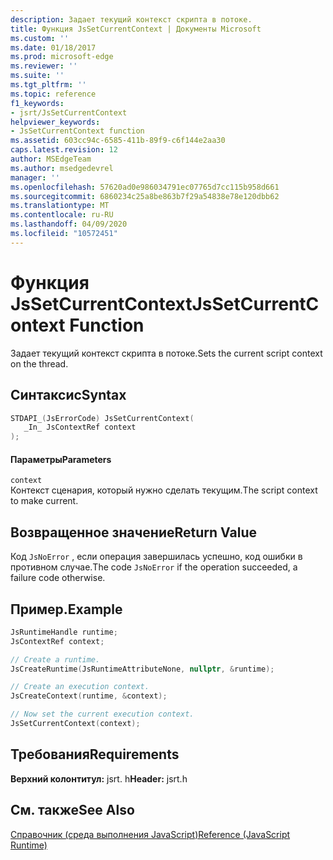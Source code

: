 ```yaml
---
description: Задает текущий контекст скрипта в потоке.
title: Функция JsSetCurrentContext | Документы Microsoft
ms.custom: ''
ms.date: 01/18/2017
ms.prod: microsoft-edge
ms.reviewer: ''
ms.suite: ''
ms.tgt_pltfrm: ''
ms.topic: reference
f1_keywords:
- jsrt/JsSetCurrentContext
helpviewer_keywords:
- JsSetCurrentContext function
ms.assetid: 603cc94c-6585-411b-89f9-c6f144e2aa30
caps.latest.revision: 12
author: MSEdgeTeam
ms.author: msedgedevrel
manager: ''
ms.openlocfilehash: 57620ad0e986034791ec07765d7cc115b958d661
ms.sourcegitcommit: 6860234c25a8be863b7f29a54838e78e120dbb62
ms.translationtype: MT
ms.contentlocale: ru-RU
ms.lasthandoff: 04/09/2020
ms.locfileid: "10572451"
---
```

# <span data-ttu-id="ba2a1-103">Функция JsSetCurrentContext</span><span class="sxs-lookup"><span data-stu-id="ba2a1-103">JsSetCurrentContext Function</span></span>
<span data-ttu-id="ba2a1-104">Задает текущий контекст скрипта в потоке.</span><span class="sxs-lookup"><span data-stu-id="ba2a1-104">Sets the current script context on the thread.</span></span>  
  
## <span data-ttu-id="ba2a1-105">Синтаксис</span><span class="sxs-lookup"><span data-stu-id="ba2a1-105">Syntax</span></span>  
  
```cpp  
STDAPI_(JsErrorCode) JsSetCurrentContext(  
   _In_ JsContextRef context  
);  
```  
  
#### <span data-ttu-id="ba2a1-106">Параметры</span><span class="sxs-lookup"><span data-stu-id="ba2a1-106">Parameters</span></span>  
 `context`  
 <span data-ttu-id="ba2a1-107">Контекст сценария, который нужно сделать текущим.</span><span class="sxs-lookup"><span data-stu-id="ba2a1-107">The script context to make current.</span></span>  
  
## <span data-ttu-id="ba2a1-108">Возвращенное значение</span><span class="sxs-lookup"><span data-stu-id="ba2a1-108">Return Value</span></span>  
 <span data-ttu-id="ba2a1-109">Код `JsNoError` , если операция завершилась успешно, код ошибки в противном случае.</span><span class="sxs-lookup"><span data-stu-id="ba2a1-109">The code `JsNoError` if the operation succeeded, a failure code otherwise.</span></span>  

## <span data-ttu-id="ba2a1-110">Пример.</span><span class="sxs-lookup"><span data-stu-id="ba2a1-110">Example</span></span>

```cpp
JsRuntimeHandle runtime;
JsContextRef context;

// Create a runtime.
JsCreateRuntime(JsRuntimeAttributeNone, nullptr, &runtime);

// Create an execution context.
JsCreateContext(runtime, &context);

// Now set the current execution context.
JsSetCurrentContext(context);
```

## <span data-ttu-id="ba2a1-111">Требования</span><span class="sxs-lookup"><span data-stu-id="ba2a1-111">Requirements</span></span>  
 <span data-ttu-id="ba2a1-112">**Верхний колонтитул:** jsrt. h</span><span class="sxs-lookup"><span data-stu-id="ba2a1-112">**Header:** jsrt.h</span></span>  
  
## <span data-ttu-id="ba2a1-113">См. также</span><span class="sxs-lookup"><span data-stu-id="ba2a1-113">See Also</span></span>  
 [<span data-ttu-id="ba2a1-114">Справочник (среда выполнения JavaScript)</span><span class="sxs-lookup"><span data-stu-id="ba2a1-114">Reference (JavaScript Runtime)</span></span>](../chakra-hosting/reference-javascript-runtime.md)